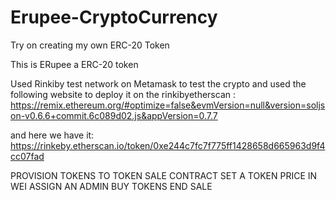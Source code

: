 # Erupee-CryptoCurrency
Try on creating my own ERC-20 Token

This is ERupee a ERC-20 token

Used Rinkiby test network on Metamask to test the crypto 
and used the following website to deploy it on the rinkibyetherscan :
https://remix.ethereum.org/#optimize=false&evmVersion=null&version=soljson-v0.6.6+commit.6c089d02.js&appVersion=0.7.7

and here we have it:
https://rinkeby.etherscan.io/token/0xe244c7fc7f775ff1428658d665963d9f4cc07fad



PROVISION TOKENS TO TOKEN SALE CONTRACT
SET A TOKEN PRICE IN WEI
ASSIGN AN ADMIN
BUY TOKENS
END SALE
